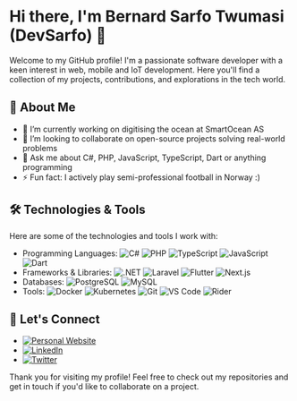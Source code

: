 # Hi there, I'm Bernard Sarfo Twumasi (DevSarfo) 👋

Welcome to my GitHub profile! I'm a passionate software developer with a keen interest in web, mobile and IoT development. Here you'll find a collection of my projects, contributions, and explorations in the tech world.

## 🌟 About Me

- 🔭 I’m currently working on digitising the ocean at SmartOcean AS
- 👯 I’m looking to collaborate on open-source projects solving real-world problems
- 💬 Ask me about C#, PHP, JavaScript, TypeScript, Dart or anything programming
- ⚡ Fun fact: I actively play semi-professional football in Norway :)

## 🛠️ Technologies & Tools

Here are some of the technologies and tools I work with:

- Programming Languages: ![C#](https://img.shields.io/badge/C%23-239120?logo=c-sharp&logoColor=white&style=for-the-badge) ![PHP](https://img.shields.io/badge/PHP-777BB4?logo=php&logoColor=white&style=for-the-badge) ![TypeScript](https://img.shields.io/badge/TypeScript-3178C6?logo=typescript&logoColor=white&style=for-the-badge) ![JavaScript](https://img.shields.io/badge/JavaScript-F7DF1E?logo=javascript&logoColor=black&style=for-the-badge) ![Dart](https://img.shields.io/badge/Dart-0175C2?logo=dart&logoColor=white&style=for-the-badge)
- Frameworks & Libraries: ![.NET](https://img.shields.io/badge/.NET-512BD4?logo=dotnet&logoColor=white&style=for-the-badge) ![Laravel](https://img.shields.io/badge/Laravel-FF2D20?logo=laravel&logoColor=white&style=for-the-badge) ![Flutter](https://img.shields.io/badge/Flutter-02569B?logo=flutter&logoColor=white&style=for-the-badge) ![Next.js](https://img.shields.io/badge/Next.js-000000?logo=next.js&logoColor=white&style=for-the-badge)
- Databases: ![PostgreSQL](https://img.shields.io/badge/PostgreSQL-336791?logo=postgresql&logoColor=white&style=for-the-badge) ![MySQL](https://img.shields.io/badge/MySQL-4479A1?logo=mysql&logoColor=white&style=for-the-badge)
- Tools: ![Docker](https://img.shields.io/badge/Docker-2496ED?logo=docker&logoColor=white&style=for-the-badge) ![Kubernetes](https://img.shields.io/badge/Kubernetes-326CE5?logo=kubernetes&logoColor=white&style=for-the-badge) ![Git](https://img.shields.io/badge/Git-F05032?logo=git&logoColor=white&style=for-the-badge) ![VS Code](https://img.shields.io/badge/VS%20Code-007ACC?logo=visual-studio-code&logoColor=white&style=for-the-badge) ![Rider](https://img.shields.io/badge/Rider-000000?logo=Rider&logoColor=white&style=for-the-badge)

## 💬 Let's Connect

- [![Personal Website](https://img.shields.io/badge/Website-000000?logo=About.me&logoColor=white&style=for-the-badge)](https://devsarfo.com)
- [![LinkedIn](https://img.shields.io/badge/LinkedIn-0A66C2?logo=linkedin&logoColor=white&style=for-the-badge)](https://linkedin.com/in/devsarfo)
- [![Twitter](https://img.shields.io/badge/@devsarfo-1DA1F2?logo=x&logoColor=white&style=for-the-badge)](https://x.com/devsarfo)

Thank you for visiting my profile! Feel free to check out my repositories and get in touch if you'd like to collaborate on a project.

